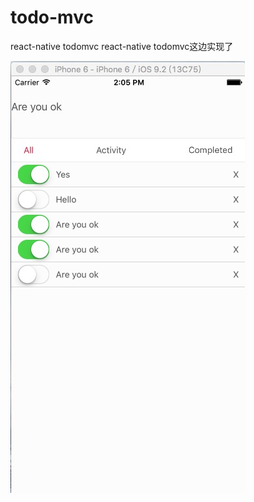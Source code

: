 # todo-mvc
react-native todomvc
react-native todomvc这边实现了


![image](https://github.com/javascala/todo-mvc/blob/master/preview.png)
